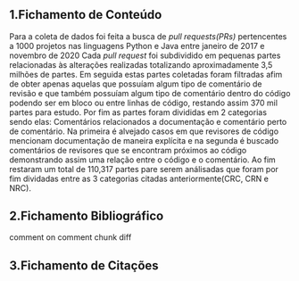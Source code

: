# 

## 1.Fichamento de Conteúdo

Para a coleta de dados foi feita a busca de <em> pull requests(PRs) </em> pertencentes a 1000 projetos nas linguagens Python e Java entre janeiro de 2017 e novembro de 2020
Cada <em> pull request </em> foi subdividido em pequenas partes relacionadas às alterações realizadas totalizando aproximadamente 3,5 milhões de partes.
Em seguida estas partes coletadas foram filtradas afim de obter apenas aquelas que possuíam algum tipo de comentário de revisão e que também possuíam algum tipo de 
comentário dentro do código podendo ser em bloco ou entre linhas de código, restando assim 370 mil partes para estudo. Por fim as partes foram divididas em 2 categorias
sendo elas: Comentários relacionados a documentação e comentário perto de comentário. Na primeira é alvejado casos em que revisores de código mencionam documentação de maneira
explícita e na segunda é buscado comentários de revisores que se encontram próximos ao código demonstrando assim uma relação entre o código e o comentário. Ao fim restaram
um total de 110,317 partes pare serem análisadas que foram por fim dividadas entre as 3 categorias citadas anteriormente(CRC, CRN e NRC).

## 2.Fichamento Bibliográfico
comment on comment
chunk
diff

## 3.Fichamento de Citações

